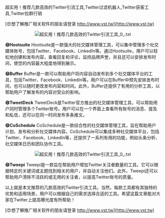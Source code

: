 超实用！推荐几款高效的Twitter引流工具,Twitter过滤机器人,Twitter获客工具,Twitter拉群行销

[😍想了解推广相关软件的朋友请登录 http://www.vst.tw](http://www.vst.tw)

 <center><img src="https://vst.tw/MP4/tuiguang/png/2.png" alt="超实用！推荐几款高效的Twitter引流工具_0_.txt"></center>

**😄Hootsuite**
Hootsuite是一款强大的社交媒体管理工具，可以集中管理多个社交媒体账号，包括Twitter、Facebook、LinkedIn等。通过Hootsuite，用户可以轻松地创建和发布内容，查看回复和评论，监控品牌声誉，并且还可以安排发布时间，使您的内容最大程度地得到展示。

**😄Buffer**
Buffer是一款可以帮助用户将内容自动发布到多个社交媒体平台的工具，包括Twitter、Facebook、LinkedIn等。用户可以在Buffer中预先安排发布时间，也可以随时更改发布内容和时间。此外，Buffer还提供了有用的分析工具，以帮助用户了解发布的内容对受众的影响。

**😄TweetDeck**
TweetDeck是Twitter官方推出的社交媒体管理工具，可以帮助用户同时管理多个Twitter账号。用户可以在一个界面上查看所有账号的消息、提及和私信，还可以在同一时间发布多条推文。

**😄CoSchedule**
CoSchedule是一款综合性的社交媒体管理工具，旨在帮助用户计划、发布和分析社交媒体内容。CoSchedule可以集成多种社交媒体平台，包括Twitter、Facebook、LinkedIn等，还提供了一系列有用的功能，例如头条分析、社交媒体日历和团队协作工具。

 <center><img src="https://vst.tw/MP4/tuiguang/png/0.png" alt="超实用！推荐几款高效的Twitter引流工具_0_.txt"></center>

**😄Tweepi**
Tweepi是一款旨在帮助用户增加Twitter关注者数量的工具。它可以根据特定的关键词或主题找到相关的用户，并自动关注他们。此外，Tweepi还可以帮助用户清除不活跃的或无用的关注者，以提高Twitter账号的质量。

以上就是本文推荐的几款高效的Twitter引流工具。当然，每款工具都有其独特的优势和适用场景，用户可以根据自己的需求选择合适的工具。希望这篇文章能对大家在Twitter上提高曝光度有所帮助！

[😍想了解推广相关软件的朋友请登录 http://www.vst.tw](http://www.vst.tw)



